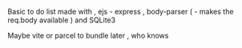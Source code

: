 
Basic to do list made with , 
ejs - express , 
body-parser  ( - makes the req.body available   )
 and SQLite3 

Maybe vite or parcel to bundle later , who knows 
